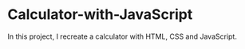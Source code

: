 # Calculator-with-JavaScript
In this project, I recreate a calculator with HTML, CSS and JavaScript.
